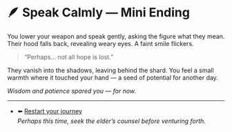 # 🪶 Speak Calmly — Mini Ending

You lower your weapon and speak gently, asking the figure what they mean.  
Their hood falls back, revealing weary eyes. A faint smile flickers.  

> “Perhaps… not all hope is lost.”  

They vanish into the shadows, leaving behind the shard. You feel a small warmth where it touched your hand — a seed of potential for another day.  

*Wisdom and patience spared you — for now.*

---

- ⬅️ [Restart your journey](start.md)  
*Perhaps this time, seek the elder’s counsel before venturing forth.*